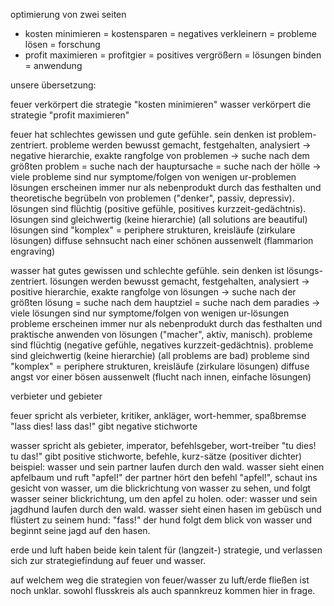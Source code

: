 optimierung von zwei seiten

* kosten minimieren = kostensparen = negatives verkleinern = probleme lösen = forschung
* profit maximieren = profitgier = positives vergrößern = lösungen binden = anwendung



unsere übersetzung:

feuer verkörpert die strategie "kosten minimieren"
wasser verkörpert die strategie "profit maximieren"

feuer hat schlechtes gewissen und gute gefühle.
sein denken ist problem-zentriert.
probleme werden bewusst gemacht, festgehalten, analysiert
-> negative hierarchie, exakte rangfolge von problemen
-> suche nach dem größten problem = suche nach der hauptursache = suche nach der hölle
-> viele probleme sind nur symptome/folgen von wenigen ur-problemen
lösungen erscheinen immer nur als nebenprodukt
durch das festhalten und theoretische begrübeln von problemen ("denker", passiv, depressiv).
lösungen sind flüchtig (positive gefühle, positives kurzzeit-gedächtnis).
lösungen sind gleichwertig (keine hierarchie) (all solutions are beautiful)
lösungen sind "komplex" = periphere strukturen, kreisläufe (zirkulare lösungen)
diffuse sehnsucht nach einer schönen aussenwelt (flammarion engraving)

wasser hat gutes gewissen und schlechte gefühle.
sein denken ist lösungs-zentriert.
lösungen werden bewusst gemacht, festgehalten, analysiert
-> positive hierarchie, exakte rangfolge von lösungen
-> suche nach der größten lösung = suche nach dem hauptziel = suche nach dem paradies
-> viele lösungen sind nur symptome/folgen von wenigen ur-lösungen
probleme erscheinen immer nur als nebenprodukt
durch das festhalten und praktische anwenden von lösungen ("macher", aktiv, manisch).
probleme sind flüchtig (negative gefühle, negatives kurzzeit-gedächtnis).
probleme sind gleichwertig (keine hierarchie) (all problems are bad)
probleme sind "komplex" = periphere strukturen, kreisläufe (zirkulare lösungen)
diffuse angst vor einer bösen aussenwelt (flucht nach innen, einfache lösungen)



verbieter und gebieter

feuer spricht als verbieter, kritiker, ankläger, wort-hemmer, spaßbremse
"lass dies! lass das!"
gibt negative stichworte

wasser spricht als gebieter, imperator, befehlsgeber, wort-treiber
"tu dies! tu das!"
gibt positive stichworte, befehle, kurz-sätze (positiver dichter)
beispiel:
wasser und sein partner laufen durch den wald.
wasser sieht einen apfelbaum und ruft "apfel!"
der partner hört den befehl "apfel!",
schaut ins gesicht von wasser, um die blickrichtung von wasser zu sehen,
und folgt wasser seiner blickrichtung, um den apfel zu holen.
oder:
wasser und sein jagdhund laufen durch den wald.
wasser sieht einen hasen im gebüsch
und flüstert zu seinem hund: "fass!"
der hund folgt dem blick von wasser
und beginnt seine jagd auf den hasen.



erde und luft haben beide kein talent für (langzeit-) strategie,
und verlassen sich zur strategiefindung auf feuer und wasser.

auf welchem weg die strategien von feuer/wasser zu luft/erde fließen ist noch unklar.
sowohl flusskreis als auch spannkreuz kommen hier in frage.



